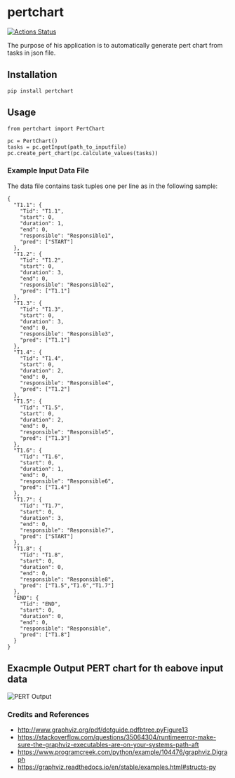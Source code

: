 # pertchart

[![Actions Status](https://github.com/sisayie/pertchart/workflows/Build/badge.svg)](https://github.com/sisayie/pertchart/actions)

The purpose of his application is to automatically generate pert chart from tasks in json file.

## Installation
```pip install pertchart```

## Usage
```
from pertchart import PertChart

pc = PertChart()
tasks = pc.getInput(path_to_inputfile)
pc.create_pert_chart(pc.calculate_values(tasks))
```

### Example Input Data File
The data file contains task tuples one per line as in the following sample:
```
{
  "T1.1": {
    "Tid": "T1.1",
    "start": 0,
    "duration": 1,
    "end": 0,
    "responsible": "Responsible1",
    "pred": ["START"]
  },
  "T1.2": {
    "Tid": "T1.2",
    "start": 0,
    "duration": 3,
    "end": 0,
    "responsible": "Responsible2",
    "pred": ["T1.1"]
  },
  "T1.3": {
    "Tid": "T1.3",
    "start": 0,
    "duration": 3,
    "end": 0,
    "responsible": "Responsible3",
    "pred": ["T1.1"]
  },
  "T1.4": {
    "Tid": "T1.4",
    "start": 0,
    "duration": 2,
    "end": 0,
    "responsible": "Responsible4",
    "pred": ["T1.2"]
  },
  "T1.5": {
    "Tid": "T1.5",
    "start": 0,
    "duration": 2,
    "end": 0,
    "responsible": "Responsible5",
    "pred": ["T1.3"]
  },
  "T1.6": {
    "Tid": "T1.6",
    "start": 0,
    "duration": 1,
    "end": 0,
    "responsible": "Responsible6",
    "pred": ["T1.4"]
  },
  "T1.7": {
    "Tid": "T1.7",
    "start": 0,
    "duration": 3,
    "end": 0,
    "responsible": "Responsible7",
    "pred": ["START"]
  },
  "T1.8": {
    "Tid": "T1.8",
    "start": 0,
    "duration": 0,
    "end": 0,
    "responsible": "Responsible8",
    "pred": ["T1.5","T1.6","T1.7"]
  },
  "END": {
    "Tid": "END",
    "start": 0,
    "duration": 0,
    "end": 0,
    "responsible": "Responsible",
    "pred": ["T1.8"]
  }
}
```

## Exacmple Output PERT chart for th eabove input data
![PERT Output](https://github.com/sisayie/pertchart/blob/master/pert_v0.4.png "PERT output")

### Credits and References
- http://www.graphviz.org/pdf/dotguide.pdfbtree.pyFigure13
- https://stackoverflow.com/questions/35064304/runtimeerror-make-sure-the-graphviz-executables-are-on-your-systems-path-aft
- https://www.programcreek.com/python/example/104476/graphviz.Digraph
- https://graphviz.readthedocs.io/en/stable/examples.html#structs-py
